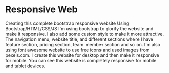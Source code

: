 # Responsive Web

Creating this complete bootstrap responsive website Using Bootstrap/HTML/CSS/JS
I'm using bootstrap to glorify the website and make it responsive. I also add some custom style to make it more attractive. The navigation menu, website title, and different sections where I have feature section, pricing section, team 
member section and so on.
I'm also using font awesome website to use free icons and used images from pexels.com.
I create this website for desktop and then make it responsive for mobile. You can see this website is completely responsive for mobile and tablet devices.
